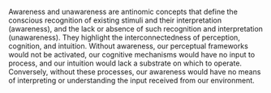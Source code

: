 
Awareness and unawareness are antinomic concepts that define the conscious recognition of existing stimuli and their interpretation (awareness), and the lack or absence of such recognition and interpretation (unawareness). They highlight the interconnectedness of perception, cognition, and intuition. Without awareness, our perceptual frameworks would not be activated, our cognitive mechanisms would have no input to process, and our intuition would lack a substrate on which to operate. Conversely, without these processes, our awareness would have no means of interpreting or understanding the input received from our environment.